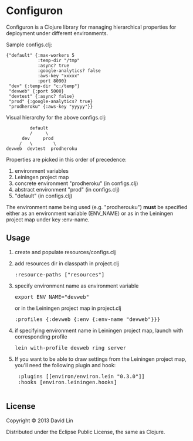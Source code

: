# Configuron

Configuron is a Clojure library for managing hierarchical properties for deployment under different environments.

Sample configs.clj:

	{"default" {:max-workers 5
	            :temp-dir "/tmp"
	            :async? true
	            :google-analytics? false
	            :aws-key "xxxxx"
	            :port 8090}
	 "dev" {:temp-dir "c:/temp"}
	 "devweb" {:port 5000}
	 "devtest" {:async? false}
	 "prod" {:google-analytics? true}
	 "prodheroku" {:aws-key "yyyyy"}}
	 
Visual hierarchy for the above configs.clj:

	         default
	         /     \
	      dev     prod
	     /   \        \
	devweb  devtest  prodheroku

Properties are picked in this order of precedence:

1. environment variables
2. Leiningen project map
3. concrete environment "prodheroku" (in configs.clj)
4. abstract environment "prod" (in configs.clj)
5. "default" (in configs.clj)

The environment name being used (e.g. "prodherouku") <b>must</b> be specified either as an environment variable (ENV_NAME) or as in the Leiningen project map under key :env-name.

## Usage

1. create and populate resources/configs.clj
2. add resources dir in classpath in project.clj

	<pre>:resource-paths ["resources"]</pre>
3. specify environment name as environment variable

	<pre>export ENV_NAME="devweb"</pre>
	or in the Leiningen project map in project.clj
	
	<pre>:profiles {:devweb {:env {:env-name "devweb"}}}</pre>
4. if specifying environment name in Leiningen project map, launch with corresponding profile

	<pre>lein with-profile devweb ring server</pre>
5. If you want to be able to draw settings from the Leiningen project map, you'll need the following plugin and hook:

	<pre>
	:plugins [[environ/environ.lein "0.3.0"]]
	:hooks [environ.leiningen.hooks]
	</pre>	

## License

Copyright © 2013 David Lin

Distributed under the Eclipse Public License, the same as Clojure.
